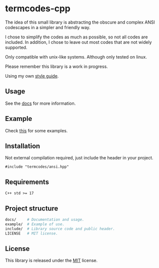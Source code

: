 # termcodes-cpp
The idea of this small library is abstracting the obscure and complex ANSI
codescapes in a simpler and friendly way.

I chose to simplify the codes as much as possible, so not all codes are
included. In addition, I chose to leave out most codes that are not widely
supported.

Only compatible with unix-like systems. Although only tested on linux.

Please remember this library is a work in progress.

Using my own [style guide](https://github.com/TheLazyFerret/dots-and-templates/blob/master/cpp/style_guide.md).

## Usage
See the [docs](docs/index.md) for more information.

## Example
Check [this](example/) for some examples.

## Installation
Not external compilation required, just include the header in your project.

`#include "termcodes/ansi.hpp"`

## Requirements
`C++ std >= 17`

## Project structure
```sh
docs/     # Documentation and usage.
example/  # Example of use.
include/  # Library source code and public header.
LICENSE   # MIT license.
```

## License
This library is released under the [MIT](LICENSE) license.
